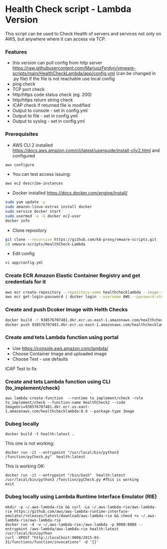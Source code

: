 # Health Check script - Lambda Version

This script can be used to Check Health of servers and services not only on AWS, but anywhere where it can access via TCP.


### Features 
* this version can pull config from http server https://raw.githubusercontent.com/MariuszFerdyn/vmware-scripts/main/HealthCheckLambda/app/config.yml (can be changed in .py file) if the file is not reachable use local config
* ping check
* TCP port check
* http/https code status check (eg. 200)
* http/https return string check
* ICAP check if returned file is modified
* Output to console - set in config.yml
* Output to file - set in config.yml
* Output to syslog - set in config.yml

### Prerequisites
* AWS CLI 2 installed https://docs.aws.amazon.com/cli/latest/userguide/install-cliv2.html and configured

```bash
aws configure
```

* You can test access issuing:
```bash
aws ec2 describe-instances
```

* Docker installed https://docs.docker.com/engine/install/

```bash
sudo yum update -y
sudo amazon-linux-extras install docker
sudo service docker start
sudo usermod -a -G docker ec2-user
docker info
```

* Clone repository

```bash
git clone --recursive https://github.com/k8-proxy/vmware-scripts.git
cd vmware-scripts/HealthCheck-Lambda
```

* Edit config

```bash
vi app/config.yml
```


### Create ECR Amazon Elastic Container Registry and get credentials for it

```bash
aws ecr create-repository --repository-name healthchecklambda --image-scanning-configuration scanOnPush=false
aws ecr get-login-password | docker login --username AWS --password-stdin 938576707481.dkr.ecr.us-east-1.amazonaws.com
```

### Create and push Dcoker Image with Helth Checks

```bash
docker build -t 938576707481.dkr.ecr.us-east-1.amazonaws.com/healthchecklambda:0.9 .
docker push 938576707481.dkr.ecr.us-east-1.amazonaws.com/healthchecklambda:0.9
```

### Create amd tets Lambda function using portal

* Use https://console.aws.amazon.com/lambda/
* Choose Container Image and uploaded image
* Choose Test - use defaults

ICAP Test to fix 

### Create and tets Lambda function using CLI (to_implement/check)
```
aws lambda create-function  --runtime to_implement/check -role to_implement/check --function-name HealthCheck2 --code ImageUri=938576707481.dkr.ecr.us-east-1.amazonaws.com/healthchecklambda:0.9 --package-type Image
```

### Dubeg locally
```
docker build -t health:latest .
```

This one is not working:

```
docker run -it --entrypoint "/usr/local/bin/python3 /function/pyCheck.py"  health:latest
```

This is working OK:

```
docker run -it --entrypoint "/bin/bash"  health:latest
/usr/local/bin/python3 /function/pyCheck.py #This is working
exit
```

### Dubeg locally using Lambda Runtime Interface Emulator (RIE)
```
mkdir -p ~/.aws-lambda-rie && curl -Lo ~/.aws-lambda-rie/aws-lambda-rie https://github.com/aws/aws-lambda-runtime-interface-emulator/releases/latest/download/aws-lambda-rie && chmod +x ~/.aws-lambda-rie/aws-lambda-rie
docker run -d -v ~/.aws-lambda-rie:/aws-lambda -p 9000:8080 --entrypoint /aws-lambda/aws-lambda-rie health:latest /usr/local/bin/python
curl -XPOST "http://localhost:9000/2015-03-31/functions/function/invocations" -d '{}'
```
